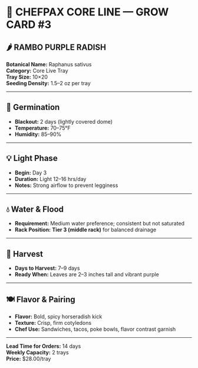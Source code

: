 # 🥉 CHEFPAX CORE LINE — GROW CARD #3
## 🌶️ RAMBO PURPLE RADISH

**Botanical Name:** Raphanus sativus  
**Category:** Core Live Tray  
**Tray Size:** 10×20  
**Seeding Density:** 1.5–2 oz per tray

---

## 🌱 Germination

- **Blackout:** 2 days (lightly covered dome)
- **Temperature:** 70–75°F
- **Humidity:** 85–90%

---

## 💡 Light Phase

- **Begin:** Day 3
- **Duration:** Light 12–16 hrs/day
- **Notes:** Strong airflow to prevent legginess

---

## 💧 Water & Flood

- **Requirement:** Medium water preference; consistent but not saturated
- **Rack Position:** **Tier 3 (middle rack)** for balanced drainage

---

## 🌿 Harvest

- **Days to Harvest:** 7–9 days
- **Ready When:** Leaves are 2–3 inches tall and vibrant purple

---

## 🍽️ Flavor & Pairing

- **Flavor:** Bold, spicy horseradish kick
- **Texture:** Crisp, firm cotyledons
- **Chef Use:** Sandwiches, tacos, poke bowls, flavor contrast garnish

---

**Lead Time for Orders:** 14 days  
**Weekly Capacity:** 2 trays  
**Price:** $28.00/tray

